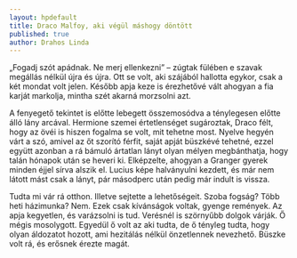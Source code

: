 ```yaml
---
layout: hpdefault
title: Draco Malfoy, aki végül máshogy döntött
published: true
author: Drahos Linda
---
```

„Fogadj szót apádnak. Ne merj ellenkezni” – zúgtak fülében e szavak megállás nélkül újra és újra. Ott se volt, aki szájából hallotta egykor, csak a két mondat volt jelen. Később apja keze is érezhetővé vált ahogyan a fia karját markolja, mintha szét akarná morzsolni azt. 

A fenyegető tekintet is előtte lebegett összemosódva a ténylegesen előtte álló lány arcával. Hermione szemei értetlenséget sugároztak, Draco félt, hogy az övéi is hiszen fogalma se volt, mit tehetne most. Nyelve hegyén várt a szó, amivel az őt szorító férfit, saját apját büszkévé tehetné, ezzel együtt azonban a rá bámuló ártatlan lányt olyan mélyen megbánthatja, hogy talán hónapok után se heveri ki. Elképzelte, ahogyan a Granger gyerek minden éjjel sírva alszik el. Lucius képe halványulni kezdett, és már nem látott mást csak a lányt, pár másodperc után pedig már indult is vissza.

Tudta mi vár rá otthon. Illetve sejtette a lehetőségeit. Szoba fogság? Több heti házimunka? Nem. Ezek csak kívánságok voltak, gyenge remények. Az apja kegyetlen, és varázsolni is tud. Verésnél is szörnyűbb dolgok várják. Ő mégis mosolygott. Egyedül ő volt az aki tudta, de ő tényleg tudta, hogy olyan áldozatot hozott, ami hezitálás nélkül önzetlennek nevezhető. Büszke volt rá, és erősnek érezte magát.